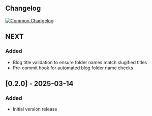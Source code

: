 ## Changelog
[![Common Changelog](https://common-changelog.org/badge.svg)](https://common-changelog.org)

## NEXT

### Added

- Blog title validation to ensure folder names match slugified titles
- Pre-commit hook for automated blog folder name checks

## [0.2.0] - 2025-03-14

### Added
- Initial version release
